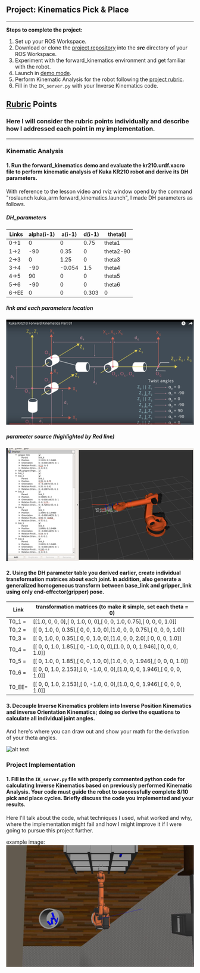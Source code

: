 ## Project: Kinematics Pick & Place

---
**Steps to complete the project:**  


1. Set up your ROS Workspace.
2. Download or clone the [project repository](https://github.com/udacity/RoboND-Kinematics-Project) into the ***src*** directory of your ROS Workspace.  
3. Experiment with the forward_kinematics environment and get familiar with the robot.
4. Launch in [demo mode](https://classroom.udacity.com/nanodegrees/nd209/parts/7b2fd2d7-e181-401e-977a-6158c77bf816/modules/8855de3f-2897-46c3-a805-628b5ecf045b/lessons/91d017b1-4493-4522-ad52-04a74a01094c/concepts/ae64bb91-e8c4-44c9-adbe-798e8f688193).
5. Perform Kinematic Analysis for the robot following the [project rubric](https://review.udacity.com/#!/rubrics/972/view).
6. Fill in the `IK_server.py` with your Inverse Kinematics code. 


[//]: # (Image References)

[image1]: ./DH_parameter.png
[image2]: ./DH_parameter2.png
[image3]: ./misc_images/misc3.png
[image4]: ./result.jpg

## [Rubric](https://review.udacity.com/#!/rubrics/972/view) Points
### Here I will consider the rubric points individually and describe how I addressed each point in my implementation.  

---
### Kinematic Analysis
#### 1. Run the forward_kinematics demo and evaluate the kr210.urdf.xacro file to perform kinematic analysis of Kuka KR210 robot and derive its DH parameters.


With reference to the lesson video and rviz window opend by the command "roslaunch kuka_arm forward_kinematics.launch", I made DH parameters as follows. 
##### DH_parameters
Links | alpha(i-1) | a(i-1) | d(i-1) | theta(i)
---   | ---        | ---    | ---    | ---
0->1  | 0          | 0      | 0.75   | theta1
1->2  | -90        | 0.35   | 0      | theta2-90
2->3  | 0          | 1.25   | 0      | theta3
3->4  | -90        | -0.054 | 1.5    | theta4
4->5  | 90         | 0      | 0      | theta5
5->6  | -90        | 0      | 0      | theta6
6->EE | 0          | 0      | 0.303  | 0

##### link and each parameters location
![alt text][image1]

##### parameter source (highlighted by Red line)
![alt text][image2]


#### 2. Using the DH parameter table you derived earlier, create individual transformation matrices about each joint. In addition, also generate a generalized homogeneous transform between base_link and gripper_link using only end-effector(gripper) pose.


Link   | transformation matrices (to make it simple, set each theta = 0)
---    | ---
T0_1 = | [[1.0,   0,   0,     0],[  0,  1.0,   0,    0],[  0,   0, 1.0,  0.75],[  0,   0,   0,  1.0]]
T0_2 = | [[  0, 1.0,   0,  0.35],[  0,    0, 1.0,    0],[1.0,   0,   0,  0.75],[  0,   0,   0,  1.0]]
T0_3 = | [[  0, 1.0,   0,  0.35],[  0,    0, 1.0,    0],[1.0,   0,   0,   2.0],[  0,   0,   0,  1.0]]
T0_4 = | [[  0,  0,  1.0,  1.85],[  0, -1.0,   0,    0],[1.0,   0,   0, 1.946],[  0,   0,   0,  1.0]]
T0_5 = | [[  0, 1.0,   0,  1.85],[  0,    0, 1.0,    0],[1.0,   0,   0, 1.946],[  0,   0,   0,  1.0]]
T0_6 = | [[  0,   0, 1.0, 2.153],[  0, -1.0,   0,    0],[1.0,   0,   0, 1.946],[  0,   0,   0,  1.0]]
T0_EE= | [[  0,   0, 1.0, 2.153],[  0, -1.0,   0,    0],[1.0,   0,   0, 1.946],[  0,   0,   0,  1.0]]



#### 3. Decouple Inverse Kinematics problem into Inverse Position Kinematics and inverse Orientation Kinematics; doing so derive the equations to calculate all individual joint angles.

And here's where you can draw out and show your math for the derivation of your theta angles. 

![alt text][image3]

### Project Implementation

#### 1. Fill in the `IK_server.py` file with properly commented python code for calculating Inverse Kinematics based on previously performed Kinematic Analysis. Your code must guide the robot to successfully complete 8/10 pick and place cycles. Briefly discuss the code you implemented and your results. 


Here I'll talk about the code, what techniques I used, what worked and why, where the implementation might fail and how I might improve it if I were going to pursue this project further.  


example image:
![alt text][image4]


